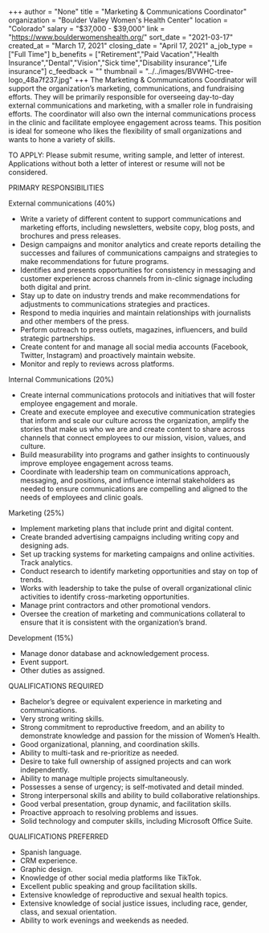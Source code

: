 +++
author = "None"
title = "Marketing & Communications Coordinator"
organization = "Boulder Valley Women's Health Center"
location = "Colorado"
salary = "$37,000 - $39,000"
link = "https://www.boulderwomenshealth.org/"
sort_date = "2021-03-17"
created_at = "March 17, 2021"
closing_date = "April 17, 2021"
a_job_type = ["Full Time"]
b_benefits = ["Retirement","Paid Vacation","Health Insurance","Dental","Vision","Sick time","Disability insurance","Life insurance"]
c_feedback = ""
thumbnail = "../../images/BVWHC-tree-logo_48a7f237.jpg"
+++
The Marketing & Communications Coordinator will support the organization’s marketing, communications, and fundraising efforts. They will be primarily responsible for overseeing day-to-day external communications and marketing, with a smaller role in fundraising efforts. The coordinator will also own the internal communications process in the clinic and facilitate employee engagement across teams. This position is ideal for someone who likes the flexibility of small organizations and wants to hone a variety of skills.

TO APPLY: Please submit resume, writing sample, and letter of interest. Applications without both a letter of interest or resume will not be considered.

PRIMARY RESPONSIBILITIES

External communications (40%)
- Write a variety of different content to support communications and marketing efforts, including newsletters, website copy, blog posts, and brochures and press releases.
- Design campaigns and monitor analytics and create reports detailing the successes and failures of communications campaigns and strategies to make recommendations for future programs.
- Identifies and presents opportunities for consistency in messaging and customer experience across channels from in-clinic signage including both digital and print.
- Stay up to date on industry trends and make recommendations for adjustments to communications strategies and practices.
- Respond to media inquiries and maintain relationships with journalists and other members of the press.
- Perform outreach to press outlets, magazines, influencers, and build strategic partnerships.
- Create content for and manage all social media accounts (Facebook, Twitter, Instagram) and proactively maintain website.
- Monitor and reply to reviews across platforms.

Internal Communications (20%)
- Create internal communications protocols and initiatives that will foster employee engagement and morale.
- Create and execute employee and executive communication strategies that inform and scale our culture across the organization, amplify the stories that make us who we are and create content to share across channels that connect employees to our mission, vision, values, and culture.
- Build measurability into programs and gather insights to continuously improve employee engagement across teams.
- Coordinate with leadership team on communications approach, messaging, and positions, and influence internal stakeholders as needed to ensure communications are compelling and aligned to the needs of employees and clinic goals.

Marketing (25%)
- Implement marketing plans that include print and digital content.
- Create branded advertising campaigns including writing copy and designing ads.
- Set up tracking systems for marketing campaigns and online activities. Track analytics.
- Conduct research to identify marketing opportunities and stay on top of trends.
- Works with leadership to take the pulse of overall organizational clinic activities to identify cross-marketing opportunities.
- Manage print contractors and other promotional vendors.
- Oversee the creation of marketing and communications collateral to ensure that it is consistent with the organization’s brand.

Development (15%)
- Manage donor database and acknowledgement process.
- Event support.
 - Other duties as assigned.

QUALIFICATIONS REQUIRED
- Bachelor’s degree or equivalent experience in marketing and communications.
- Very strong writing skills.
- Strong commitment to reproductive freedom, and an ability to demonstrate knowledge and passion for the mission of Women’s Health.
- Good organizational, planning, and coordination skills.
- Ability to multi-task and re-prioritize as needed.
- Desire to take full ownership of assigned projects and can work independently.
- Ability to manage multiple projects simultaneously.
- Possesses a sense of urgency; is self-motivated and detail minded.
- Strong interpersonal skills and ability to build collaborative relationships.
- Good verbal presentation, group dynamic, and facilitation skills.
- Proactive approach to resolving problems and issues.
- Solid technology and computer skills, including Microsoft Office Suite.

QUALIFICATIONS PREFERRED
- Spanish language.
- CRM experience.
- Graphic design.
- Knowledge of other social media platforms like TikTok.
- Excellent public speaking and group facilitation skills.
- Extensive knowledge of reproductive and sexual health topics.
- Extensive knowledge of social justice issues, including race, gender, class, and sexual orientation.
- Ability to work evenings and weekends as needed.